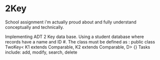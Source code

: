 # 2Key
School assignment i'm actually proud about and fully understand conceptually and technically. 

Implementing ADT 2 Key data base. Using a student database where records have a name and ID #. The class must be defined as : public class TwoKey< K1 extends Comparable, K2 extends Comparable, D> {}
Tasks include: add, modify, search, delete 
